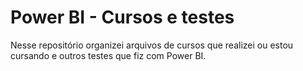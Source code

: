 # Power BI - Cursos e testes

Nesse repositório organizei arquivos de cursos que realizei ou estou cursando e outros testes que fiz com Power BI.

